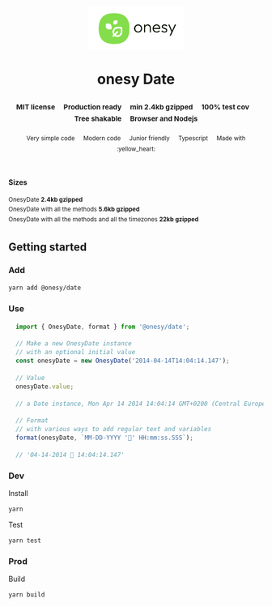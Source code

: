 
</br>
</br>

<p align='center'>
  <a target='_blank' rel='noopener noreferrer' href='#'>
    <img width='auto' height='84' src='https://raw.githubusercontent.com/onesy-me/onesy/refs/heads/main/utils/images/logo.png' alt='onesy logo' />
  </a>
</p>

<h1 align='center'>onesy Date</h1>

<h3 align='center'>
  <sub>MIT license&nbsp;&nbsp;&nbsp;&nbsp;</sub>
  <sub>Production ready&nbsp;&nbsp;&nbsp;&nbsp;</sub>
  <sub>min 2.4kb gzipped&nbsp;&nbsp;&nbsp;&nbsp;</sub>
  <sub>100% test cov&nbsp;&nbsp;&nbsp;&nbsp;</sub>
  <sub>Tree shakable&nbsp;&nbsp;&nbsp;&nbsp;</sub>
  <sub>Browser and Nodejs</sub>
</h3>

<p align='center'>
    <sub>Very simple code&nbsp;&nbsp;&nbsp;&nbsp;</sub>
    <sub>Modern code&nbsp;&nbsp;&nbsp;&nbsp;</sub>
    <sub>Junior friendly&nbsp;&nbsp;&nbsp;&nbsp;</sub>
    <sub>Typescript&nbsp;&nbsp;&nbsp;&nbsp;</sub>
    <sub>Made with :yellow_heart:</sub>
</p>

<br />

#### Sizes

<sup>OnesyDate <b>2.4kb gzipped</b></sup> <br />
<sup>OnesyDate with all the methods <b>5.6kb gzipped</b></sup>  <br />
<sup>OnesyDate with all the methods and all the timezones <b>22kb gzipped</b></sup>

## Getting started

### Add

```sh
yarn add @onesy/date
```

### Use

```javascript
  import { OnesyDate, format } from '@onesy/date';

  // Make a new OnesyDate instance
  // with an optional initial value
  const onesyDate = new OnesyDate('2014-04-14T14:04:14.147');

  // Value
  onesyDate.value;

  // a Date instance, Mon Apr 14 2014 14:04:14 GMT+0200 (Central European Summer Time)

  // Format
  // with various ways to add regular text and variables
  format(onesyDate, `MM-DD-YYYY '🙂' HH:mm:ss.SSS`);

  // '04-14-2014 🙂 14:04:14.147'
```

### Dev

Install

```sh
yarn
```

Test

```sh
yarn test
```

### Prod

Build

```sh
yarn build
```
